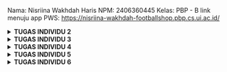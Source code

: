 Nama: Nisriina Wakhdah Haris
 NPM: 2406360445
 Kelas: PBP - B
link menuju app PWS: https://nisriina-wakhdah-footballshop.pbp.cs.ui.ac.id/

<details>
<Summary><b>TUGAS INDIVIDU 2</b></Summary>

1. Cara saya mengimplementasikan daftar checklist yang harus dikerjakan adalah, sebagai berikut:
    - Hal pertama yang saya lakukan adalah membaca tutorial 0 dan 1 agar saya benar-benar paham fungsi setiap langkah yang harus dilakukan
    - Selain membaca tutorial, saya juga menonton video di youtube yang berkaitan dengan cara membuat proyek pada Django untuk pemula
    - Setelah saya paham langkah-langkahnya, saya mulai menyiapkan virtual enviroment dan membuat file requirements.txt yang berisi dependecies berkaitan dengan proyek yg akan dibuat lalu menginstall seluruh dependecies yang dibutuhkan
    - Membuat proyek Django, repositori untuk menyimpan proyek tsb di git, dan file .env.prod yang berisi krendesial database dan mengisi file .env dg PRODUCTION=False 
    - Membuat project baru pada web PWS dan mengganti remote URL pws dengan link project yang baru, menggunakan perintah git remote set-url pws <link>
    - Menambahkan domain pada ALLOWED_HOSTS yang ada di file settings.py
    - Melakukan add, commit, dan push ke repostiori yang sudah dibuat di git dan melakukan push ke pws master
    - Setelah membuat proyek Django, saya membuat aplikasi bernama main lalu membuat model untuk aplikasi pada file models.py
    - Pada file views.py, saya membuat fungsi show_main untuk menampilkan output yang berisi nama aplikasi, nama, dan npm saya. Fungsi tersebut saya hubungkan dengan file template bernama main.html yang sudah saya buat pada folder templates
    - Membuat model dan fitur-fiturnya pada file models.py
    - Menjalankan perintah python manage.py makemigration dan python manage.py migrate untuk menyimpan perubahan model pada database
    - Membuat file urls.py pada folder main lalu menambahkan URLPattern untuk melakukan routing URL aplikasi main, di sini saya menambahkan url untuk memanggil fungsi show_main yang sudah dibuat pada file views.py (level aplikasi)
    - Menambahkan rute URL untuk  mengarahkan path URL '' ke rute yang sudah dibuat pada file urls.py yang ada di folder main. Hal ini dilakukan pada file urls.py yg ada di dalam folder football_shop untuk mengatur rute URL pada level proyek
    - Melakukan push ke repositori git untuk menyimpan perubahan2 tsb dan push ke pws master

2. Berikut ini adalah bagan request client ke aplikasi web berbabasis Django
![alt text](https://github.com/NisriinaWakhdah/football-shop/blob/master/django_77d5263d13.webp?raw=true)
sumber gambar: https://www.biznetgio.com/news/django

    Penjelasan:
    - Client mengirimkan request ke server melalui browser, misalnya dengan mengakses sebuah URL
    - Setelah server mendapatkan url dr client, Django akan mecocokan request dengan pola URL (URL Configuration) yang sudah didefiniskan di dalam urls.py pada level proyek
    - Jika pola tersebut cocok dengan url.py yang berada di level proyek, maka akan dilanjutkan ke file urls.py level aplikasi untuk mecocokan pola yang ada di dalam aplikasi
    - Lalu, jika terdapat kecocokan pola pada file level aplikasi tersebut, maka Django akan memanggil fungsi yang sesuai pada file views.py
    - Jika fungsi pada views.py membutuhkan data, maka akan berinteraksi dengan model yang menyimpan data-data tersebut di dalam database
    - views.py akan mengambil data dari model dengan cara melakukan Query dan database akan mengembalikan hasil query tersebut ke model yg akan disalurkan kembali ke view.py
    - Setelah request client diproses dan data tersedia, maka view akan memilih template HTML yang sesuai untuk dirender
    - Hasil akhirnya adalah Django akan mengirimkan HTTP response dalam bentuk HTML ke browser yang akan ditampilkan di web browser client

3. Peran settings.py adalah:
    - Untuk mengonfigurasi proyek Django secara keseluruhan
    - Mengelola daftar aplikasi yang teritegrasi dalam proyek, hal ini dapat dilakukan pada INSTALLED_APPS. Dalam kasus tugas individu ini, kita membuat app bernama main. Setelah membuat app tsb, kita perlu menambahkan aplikasi bernama 'main' ke dalam daftar aplikasi yang ada (INSTALLED_APPS) agar dapat terhubung dengan proyek Django
    - Mengelola pengaturan terkait bahasa dan zona waktu (LANGUAGE_CODE dan TIME_ZONE)
    - Mengatur daftar domain yang diizinkan untuk mengakses website melalui ALLOWED_HOSTS
    - Menentukan database yang dipakai melalui DATABASES

4.  Cara kerja migrasi database di Django adalah dengan menjalankan perintah makemigration dan migrate, di mana perintah makemigartion berfungsi untuk membuat file migrasi yang berisi perubah pada model, sedangkan perintah migrate berfungsi untuk mengaplikasikan perubahan pada model yang sudah ada pada file migrasi tsb ke dalam database. Berikut ini adalah urutan pengerjaannya:
    - Buka file models.py pada direktori aplikasi yang kita buat
    - Membuat atau mengubah model dari proyek yang berada pada aplikasi
    - Setelah mengisi file models.py jalankan perintah python manage.py makemigrations untuk membuat file migrasi yang merekam perubahan
    - Untuk mengaplikasikan perubahan model ke dalam database lokal, jalankan perintah python manage.py migrate

5. Django dijadikan sebagai permulaan pembelajaran karena:
    - Django memiliki konsep yang terstruktur karena menerapkan pola arsitektur MTV. Hal ini dikarenakan Django memisahkan logika bisnis (model), logika presentasi (template), dan view.
    - Django menggunakan bahasa python yang syntaxnya relatif mudah dimengerti dan tidak terlalu panjang  dibanding bahasa yang lain (misalnya Java, C, dll) sehingga cocok untuk pemula
    - Django memiliki fitur bawaan yang lengkap sehingga pemula tidak perlu meng-install library tambahan dan tidak perlu membuat dari nol
    - Hasilnya bisa cepat dilihat melalui broweser
    - Django merupakan salah satu framework yang open source dan banyak digunakan. Oleh karena itu, terdapat banyak sumber belajar yang dapat diakses jika kita mengalami kesulitan

6.  Feedback untuk kakak asdos di Tutorial 1 adalah: terima kasih sudah fast respon saat saya bertanya di forum diskusi discord, sudah stand-by dan hadir untuk membantu kami saat mengalami kendala, dan terima kasih juga karena telah membuatkan langkah-langkah tutorial yang jelas dan mudah dimengerti sehingga saya dapat mengikutinya dengan baikk

</details>

<details>
<Summary><b>TUGAS INDIVIDU 3</b></Summary>

1. Dalam mengimplementasikan sebuah platform, kita memerlukan data delivery agar data dapat diakses, diproses, dan didistribusikan secara efisien dan tepat waktu. Selain itu, data delivery memiliki peran penting dalam memastikan akurasi data, mendekteksi kesalahan, menjaga kualitas data, dan memastikan data memenuhi suatu kriteria tertentu. Oleh karena itu, data delivery dapat meningkatkan efisiensi operasional, mempercepat pengambilan keputusan, dan memastikan bahwa semua orang yang terlibat memiliki akses ke informasi yang sama dan konsisten sehingga dapat mengurangi kesalahan dalam penggunaan data

2. Menurut saya, JSON lebih baik daripada XML karena hasil data yang diperoleh menggunakan format JSON lebih mudah dibaca dan ringkas jika dibandingkan dengan format XML. Namun, bukan berarti format XML tidak lebih baik daripada format JSON karena perbadingan antara kedua format tersebut disesuaikan oleh tujuan dan kebutuhan sistem atau pengguna. Alasan JSON lebih populer daripada XML adalah hasil data yang diperoleh menggunakan format JSON lebih ringkas dan sederhana serta mudah dibaca dan dipahami oleh pengguna. Selain itu, JSON menggunakan memori yang lebih sedikit, proses penguraiannya lebih cepat dan aman, dan syntax yang digunakan lebih mudah ditulis.

3. Pada Django, method is_valid() berfungsi untuk memvalidasi formulir. Metode tersebut akan memeriksa data yang dikirim dalam formulir apakah sesuai dengan persyaratan yang telah didefinisikan dalam kelas formulir atau tidak sebelum diproses lebih lanjut atau disimpan ke dalam database. Jika data yang diperiksa tidak valid, maka method tersebut akan menghasilkan nilai False dan mengirimkan pesan mengenai kesalahan pada data yang dikrim atau error kepada pengguna untuk diperbaiki

4. Token CSRF (csrf_token) adalah nilai rahasia, unik dan tidak dapat diprediksi, yang dibuat aplikasi pada sisi server untuk melindungi pengguna dari serangan berbahaya. Token ini merupakan langkah keamanan unik yang dirancang untuk melidungi aplikasi web dari permintaan yang tidak sah atau berbahaya. Hal yang akan terjadi jika kita tidak menambahkan csrf_token adalah situs web akan rentan terhadap serangan Cross-Site Request Forgery (CSRF)yang memungkinkan penyerang/hacker melakukan tindakan atas nama pengguna tanpa sepengetahuan mereka. Kondisi seperti ini dapat dimanfaatkan oleh hacker dengan mencoba untuk membuat pengguna yang terautentikasi melakukan aksi yang tidak diinginkan di website tanpa sepengetahuan mereka, seperti membuat pengguna mengirim uang atau mengubah email di akun mereka hanya dengan mengklik link yang tampaknya tidak berbahaya dan hacker dapat mengakses data sensitif pengguna, seperti email, alamat, nomor telepon, dll. Selain itu, dari sisi pengembang web, hal ini dapat memengaruhi reputasi mereka sehingga dapat kehilangan kepercayaan dari pengguna.

5.  Cara saya mengimplementasikan checklist di atas adalah pertama saya membuka file views.py pada folder main dan membuat 4 funsgi untuk melihat objek dalam format XML, JSON, XML by ID, dan JSON by ID dan menambahkan try-exception pada fungsi XML by ID dan JSON by ID untuk menangkap error saat ID dari product tidak ada. Setelah itu, saya membuka urls.py dan mengimport keempat fungsi teserbut dari views.py. Setelah fungsi2 tersebut berhasil diimport, saya menambahkan path baru pada urlPatterns agar client dapat mengakses url tersebut dan menampilkan logika fungsi yang sudah dibuat pada file views.py. Lalu, saya mencoba menjalankan server localhost untuk mengetes apakah path yang ditambahkan sudah dapat diakses. Setelah berhasil membuat 4 fungsi tersebut, saya membuat folder template pada direktori utama dan membuat base.html yang digunakan sebagai template untuk file html yang lain. Setelah itu, saya mengubah file main.html pada folder main agar dapat meng-extend template base.html. Sesudah itu, saya membuat file bernama forms.py pada folder main yang mengimport model dari kelas Product yang sudah dibuat pada file models.py dan membuat struktur form yang dapat menambahkan produk baru dan mengindetifikasi atribut apa saja yang dapat dimasukkan saat menambahkan produk. Setelah itu, membuka file views.py dan mengimport form yang telah dibuat pada file forms.py serta model produk yang telah dibuat pada file models.py, membuat fungsi add_product untuk menghasilkan form yang dapat menambahkan produk baru dan membuat file add_product.html yang meng-extend base.html agar dapat menampilkan form pada aplikasi web dan menambahkan kode pada main.html untuk menampilkan tombol "Add Product" yang akan mengarahkan langsung ke halaman form. Setelah itu, saya menambahkan path pada urlPatterns di file urls.py agar client dapat mengakses halaman form untuk menambahkan objek. Setelah berhasil membuat halaman form, saya membuat fungsi show_product pada file views.py yang bertujuan untuk melihat details dari produk yang ditambahkan dan membuat file detail_product.html yang juga meng-extend base.html dan berfungsi sebagai struktur dari tampilan yang akan dihasilkan saat pengguna ingin melihat detail objek. Menambahkan path baru yang dapat menampilkan fungsi show_product pada urlPatterns di file urls.py yang berada di direktori main\templates.

6. Terima kasih kepada asdos yang sudah bersedia dan fast response untuk menjawab pertanyaan-pertanyaan dan membantu saya selama mengerjakan tugas individu 3.

- Screenshoot akses url XML
![alt text](https://github.com/NisriinaWakhdah/football-shop/blob/master/Screenshot%202025-09-14%20204423.png?raw=true)

- Screenshoot akses url JSON
![alt text](https://github.com/NisriinaWakhdah/football-shop/blob/master/Screenshot%202025-09-14%20204500.png?raw=true)

- Screenshot akses url XML by ID
![alt text](https://github.com/NisriinaWakhdah/football-shop/blob/master/Screenshot%202025-09-14%20204702.png?raw=true)

- Screenshot akses url JSON by ID
![alt text](https://github.com/NisriinaWakhdah/football-shop/blob/master/Screenshot%202025-09-14%20204639.png?raw=true)

</details>

<details>
<Summary><b>TUGAS INDIVIDU 4</b></Summary>

1. Django AuthenticationForm adalah formulir autentikasi bawaan Django yang digunakan untuk memverifikasi kredensial pengguna saat login ke suatu aplikasi. Formulir autentikasi ini menangani akun pengguna, grup, izin, dan sesi pengguna berbasis cookie. Kelebihan Django AuthenticationForm adalah:
    - Autentikasi pengguna ini telah diuji secara ekstensif oleh banyak  aplikasi yang menggunakannya dalam lingkup produksi sehingga fitur ini terbukti bekerja dengan baik dalam dunia nyata
    - Sistem ini mendapat dukungan resmi langsung dari para pengelola atau komunitas Django sehingga ada jaminan perbaikan dan keamanan dari sumber resmi
    - Sistem ini fleksibel karena dibangun dengan cara yang sangat generik sehingga bisa disesuaikan dengan kebutuhan proyek dan dengan mempertimbangkan bahwa terdapat banyak pengguna yang mungkin perlu memperluas fungsionalitas aplikasinya
    - Syntaxnya cenderung simpel dan mudah dipahami karena ditulis dengan bahasa python 
Selain itu, kekurangannya adalah:
    - Django menyediakan banyak fitur dan alat bawaan untuk autentikasi dan lainnya sehingga memerlukan waktu yang lebih lama untuk dipelajari dan dipahami oleh pengembang dan tidak langsung berlaku untuk sistem autentikasi yang lain
    - Sistem autentikasi Django dibuat fleksibel dan generik (tidak spesifik untuk satu jenis aplikasi saja) sehingga tidak dapat langsung disesuaikan untuk kebutuhan tiap aplikasi sehingga pengembang harus menyesuaikannya sendiri dengan kebutuhan yang ada, hal ini bisa merepotkan
    - Sistem autentikasi yang sederhana ini bisa saja tidak cocok untuk aplikasi yang membutuhkan fitur yang lebih kompleks

2. Perbedaan autentikasi dan otorisasi adalah autentikasi berfungsi untuk memverifikasi dan mengonfirmasi kebenaran identitas pengguna atau layanan yang mencoba untuk mengakses sistem, sedangkan otorisasi bertujuan untuk memberi pengguna atau layanan izin mengakses (hak akses) data atau melakukan tindakan tertentu. Django mengimplementasikan autentikasi dengan menggunakan fungsi bawaan Django dan diimport melalui: from django.contrib.auth import authenticate, login, logout. Fitur utamanya adalah melakukan autentikasi, login, dan logout, saat user berhasil login (authenticate() + login()), Django membuat session ID yang bersifat rahasia dan menyimpannya dalam cookie di browser pengguna dan saat user melakukan logout, session ID dan cookie tersebut akan dihapus. Selain itu, Django menyediakan sistem permissions, groups dan decorators/mixins yang dapat digunakan untuk mengatrur izin akses pengguna, contoh decorator yang dapat digunakan adalah login_required dan permission_required dari sistem autentikasi Django (diimport melalui from django.contrib.auth.decorators import login_required, permission_required). Decorator ini diletakkan di atas kode fungsi yang menurut kita tidak dapat diakses oleh sembarang pengguna, di mana hanya pengguna khusus saja yang dapat diperbolehkan untuk mengaskes fungsi tersebut, misalnya pengguna yang sudah memiliki akun dan berhasil login. Decorators tidak mengubah isi kode fungsi tersebut, melainkan dapat kita gunakan untuk menambah fungsionalitas suatu fungsi

3. Penyimpanan session adalah menyimpan data dalam pasangan kunci-nilai dalam peramban web, namun penyimpanan tersebut hanya tersedia hingga sesi tersebut aktif, di mana jika user keluar dari situs web, maka semua data yang tersimpan akan dihapus. Kelebihan penyimpanan sesi adalah:
    - Keamanan data terjamin karena data disimpan selama sesi berlangsung dan otomatis dihapus ketika sesi berakhir
    - Data yang disimpan bersifat sementara sehingga dapat meminimalkan kekacauan dan ruang penyimpanan di situs web user
    - Penyimpanan ini mudah diimplementasikan dan digunakan pada aplikasi daring karena APInya mudah dipahami
    Selain itu, kekurangannya adalah:
    - Penyimpanan sesi terbatas karena tergantung dengan webnya dan biasanya hanya memiliki batas penyimpanan dari 5 sampai 10 MB sehingga tidak sesuai untuk penyimpanan skala besar
    - User bisa saja mengalami kesulitan untuk mengakses data karena data akan dihapus ketika sesi berakhir karena penyimpanan ini bergantung pada sesi penulusuran yang sedang aktif
    - Cakupan penyimpanan session adalah penelusuran saat ini yang tidak bisa dibagikan ke seluruh tab atau jendela aplikasi web sehingga proses berbagi data antar komponen aplikasi yang sama atau berbeda dapat menjadi masalah
Selain itu, terdapat penyimpanan cookies, yaitu file teks kecil (berisi data) yang disimpan pada perangkat pengguna ketika ia mengakses situs web untuk pertama kalinya. Kelebihan cookie antara lain adalah:
    - Cookie digunakan untuk mengigat preferensi pengguna sehingga dapat menciptakan pengalaman yang lebih personal bagi pengguna dan halaman web dapat dimuat dengan cepat
    - Menyimpan data seperti informasi login atau isi keranjang belanja sehingga dapat menyederhanakan cara user berinteraksi dengan situs web
    - Membantu meningkatkan kinerja halaman web dan menempati sedikit memori melalui penyimpanan data dalam cache dan mengurangi permintaan server
    - Mudah digunakan karena browser otomatis mengirim cookie ke server setiap request
    Berikut ini adalah kekurangan penyimpanan cookie:
    - Data yang disimpan dapat dicuri dengan serangan XXS dan disalahgunakan tanpa sepengetahuan pemiliknya sehingga keamanannya tidak terjamin
    - Jika user mematikan cookie, maka cookie mungkin tidak berfungsi secara efektif di setiap perangkat karena beberapa fitur aplikasi tidak akan jalan yang mengakibatkan pengalaman user yang tidak konsisten
    - Tidak dapat menyimpan data yang complex dan hanya bisa menyimpan data berbentuk teks biasa
    - Pengguna dapat menghapus cookie sehingga dapat kehilangan status login,kehilangan preferensi atau pengaturan, dan tidak bisa mengakses ke session lama, seperti isi keranjang belanja, draft, dll

4. Sebenarnya penggunaan cookie aman secara defaultnya karena hanya berupa data teks dan tidak dapat mentrasfer malware atau virus. Akan tetapi data yang disimpan di dalam cookie berisiko untuk dicuri dan disalahgunakan oleh pihak yang tidak bertanggung jawab sehingga dapat merugikan user. Hal ini dapat terjadi apabila kita tidak memberikan pengamanan pada cookie yang ada, misalnya cookie tidak dienkripsi dan tidak dikirim melalui HTTPS. Risiko potensial yang harus diwaspadai adalah kasus Cross Site Scripting (XSS) di mana seseorang bisa mencuri cookies dari pengguna yang sudah melakukan login ke sebuah website dengan cara menyuntikkan kode/script berbahaya yang digunakan untuk mencuri cookie user. Selain itu, terdapat kasus pembajakan sesi (session hijacking) di mana hacker dapat mencegat cookie yang dikirimkan melalui jaringan yang tidak aman, seperti wi-fi publik, dan juga terdapat kasus Cross-site Request Forgery (CSRF) di mana hacker melakukan request autentikasi atau cookie pengguna kepada user yang sedang mengakses aplikasi web tersebut untuk mendapatkan informasi penting yang dimiliki user. Cara Django menangani hal ini adalah dengan mengatur keamanan cookie menggunakan beberapa settings bawaan, seperti SESSION_COOKIE_SECURE = True (hanya dikirim lewat HTTPS), SESSION_COOKIE_HTTPONLY = True (mencegah skrip sisi klien mengakses cookie), SESSION_COOKIE_SAMESIT (Membantu mencegah kebocoran informasi, menjaga privasi pengguna , dan memberikan perlindungan terhadap serangan CSRF), CSRF_COOKIE_SECURE = True, dan CSRF_COOKIE_HTTPONLY = True untuk melindungi token CSRF. Oleh karena itu, aman atau tidaknya suatu cookie tergantung pada bagaimana cookie tersebut dikelola dan diamankan. Jika cookie disimpan dengan benar dan diberikan perlindungan khusus, maka risiko pencurian data cookie dapat diminimalisir dibandingkan dengan cookie yang tidak diberikan perlindungan sama sekali.

5. Cara saya mengimplementasikan checklist tersebut adalah:
    - Pertama saya membuka folder football-shop dan membuat fungsi untuk registrasi, login, dan logout pada file views.py. Setelah membuat fungsi-fungsi tersebut, saya membuka urls.py pada folder main dan melakukan import fungsi2 yang sudah dibuat di views.py untuk menambahkan urlPatterns agar user dapat mengakses fungsi2 tersebut. Selain itu, pada file views.py saya menambahkan import datetime, HttpResponseRedirect, dan reverse agar dapat menggunakan dan menyimpan cookie yang berisi timestamp terkahir kali pengguna melakukan login. Setelah itu, menambahkan key-value baru, yaitu last_login pada fungsi show_main ke dalam variabel context agar dapat mengakses data di cookie yang sudah terdaftar dan agar informasi last_login dapat ditampilkan di halaman utama aplikasi. Saya juga menambahkan dekorator pada fungsi show_main, show_product, dan add_product agar halaman utama dan product hanya bisa diakses oleh pengguna yang sudah terautentikasi
    - Membuat template dengan tipe html untuk fungsi regitrasi, login, dan logout yang akan ditampilkan di halaman web. Selain itu, pada template registasi.html saya menambahkan button untuk mereset input yang dimasukkan pengguna agar user dapat menghapusnya sekaligus saat ada kesalahan dalam menuliskan username atau password saat regitrasi
    - Setelah berhasil membuat fungsi2 tersebut dan templatenya, saya membuka file models.py yang berada di folder main dan melakukan import User. Setelah berhasil mengimport User ke dalam model, saya menambahkan kode user = models.ForeignKey(User, on_delete=models.CASCADE, null=True) pada class Product dan kode ini berfungsi untuk menghubungkan suatu product dengan user. Setelah itu menambahkan beberapa kode pada add_product agar setiap product yang dibuat akan otomatis terhubung dengan pengguna yang membuatnya dan menambahkan kode yang berguna untuk memfilter produk pada fungsi show_main sesuai dengan request dari user, dan menambahkan tombol untuk memfilter produk pada halaman uatama di file main.html dan juga menambahkan nama penjual produk pada file detail_product.html
    - Melakuka python makemigrations dan migrate agar perubahan pada model dapat disimpan dan diperbarui
    - Menjalankan program secara lokal dan membuat 2 akun pengguna dan setiap pengguna menjual 3 barang (dummy data) untuk mengetes apakah kode berjalan dengan baik
    - Setelah kode dipastikan dapat berjalan dengan baik, saya melakukan add, commit, dan push ke GitHub dan push ke PWS

    username: soKlin
    pass : dijaminBersih7

    username: maruko.chan
    pass: chibihaha22
</details>


<details>
<Summary><b>TUGAS INDIVIDU 5</b></Summary>

1. Jika terdapat beberapa CSS selector pada suatu elemen HTML, maka urutan tertinggi prioritas pengambilan CSS selector tersebut adalah inline style, di mana kita langsung melakukan styling di dalam tag elemen tersebut. Setelah inline style, prioritas kedua adalah id selector dengan cara ini kita mendefinisikan id pada tag elemen yang akan kita buat dan pada saat proses styling kita bisa menggunakan kode #namaId untuk menspesifikasikan elemen dengan id tersebut yang ingin kita ubah. Urutan yang ketiga adalah nama class, attribute dan pesudo-class hal ini karena nama-nama class, attribut dan pseudo-class berada di level yang sama. Urutan yang keempat adalah element dan pseudo-element selector karena hal-hal ini lemah dalam hierarchy. Pada urutan yang terakhir adalah universal selector (*), selector ini memiliki prioritas yang paling rendah dibandingkan selector yang lainnya. Jadi kesimpulannya adalah semakin spesifik selector yang kita gunakan, maka semakin tinggi prioritasnya. Namun hal ini bisa saja tidak berlaku jika kita menambahkan syntax !important pada suatu selector, sehingga aturan prioritasnya tidak lagi berlaku kecuali pada inline style oleh karena itu jika ingin melakukan styling yang unik khusus untuk suatu elemen, kita bisa menggunakan inline style karena inline menempel langsung pada elemen sehingga aturan2 prioritas akan otomatis diabaikan

2. Responsive design merupakan sebuah pendekatan yang bertujuan untuk membuat halaman web dapat beradaptasi dan memberikan pengalaman tampilan yang optimal pada berbagai macam perangkat, mulai dari monitor komputer desktop hingga ponsel. Sebuah website yang responsif akan secara otomatis menyesuaikan tata letak, konten, dan fungsionalitasnya berdasarkan ukuran layar, resolusi, dan orientasi perangkat yang digunakan. Oleh karena itu, responsive design menjadi konsep yang penting dalam pengembangan aplikasi web karena memiliki tujuan untuk memastikan bahwa pengguna dapat dengan mudah mengakses dan berinteraksi pada berbagai macam perangkat yang digunakan. Contoh aplikasi yang sudah menerapkan responsive design adalah shopee, instagram, whatsApp. Aplikasi-aplikasi tersebut sudah menerapkan responsive design karena halamannya dapat menyesuaikan dengan perangkat yang sedang kita gunakan. Sedangkan contoh aplikasi yang belum menerapkan responsive design adalah website, forum, atau blog yang sudah lama dan tidak diperbaiki lagi karena layoutnya statis dan tidak dinamis sehingga tampilannya tidak bisa menyesuaikan dengan layar perangkat yang digunakan user

3. Perbedaan antara margin, padding, dan border adalah:
Margin digunakan untuk memberi ruang atau jarak antar elemen yang ada di html, seperti sebarapa dekat atau seberapa jauh antara satu elemen dengan elemen yang lain sehingga memengaruhi tata letak keseluruhan halaman. Selain itu, margin dapat digunakan untuk membantu mengontrol tata letak elemen-elemen pada layar yang berbeda dan dapat digunakan untuk mencegah elemen saling tumpang tindih. Sedangkan border digunakan untuk menambahkan outline atau garis tepi di sekeliling elemen yang dapat membantu kita untuk melihat batas antar elemen dan sebagai bingkai untuk memisahkan data sehingga lebih mudah dibaca dan lebih rapih. Padding berfungsi untuk memberikan ruang di antara konten dan border dari konten tersebut sehingga dapat mengatur seberapa jauh atau dekat jarak antara konten dan bordernya. Selain itu, padding dapat digunakan untuk memberikan ruang tambahan di sekitar konten pada layar yang lebih kecil sehingga tata letak halaman web menjadi lebih rapih, mudah dipahami, dan menarik. Berikut ini adalah cara untuk mengimplementasikan ketiga hal tersebut, yaitu:
    <!-- <div class="box">Hello World</div> -> pada file .html -->
    <!-- .box {                         -> pada file .css bisa juga ditaruh di file html pada bagian <head> dan diberi tag <style> -->
        <!-- margin: 30px;              -> jarak dengan elemen lain 
        border: 3px solid blue;         ->    garis tepi biru 
        padding: 20px;                   -> ruang dalam, jarak dengan border
        background-color: lightyellow;
    } -->

4. Flexbox (Flexible Box Layout) merupakan sebuah model tata letak satu dimensi untuk mengatur, menyelaraskan, dan mendistribusikan ruang di antara item dalam container. Flexbox berguna untuk mempermudah pembuatan tata letak yang responsif di berbagai perangkat, memudahkan penyelarasan item baik secara horizontal atau vertikal. Sedangkan grid layout merupakan sistem tata letak yang menggunakan struktur dua dimensi (baris dan kolom) untuk mengatur elemen pada halaman web. Grid layout berguna untuk membangun tata letak yang fleksibel dan dapat beradaptasi dengan berbagai macam ukuran layar, kita dapat mengontrol penuh posisi dan ukuran elemen dalam grid karena kontrolnya lebih presisi, dan grid dapat membantu kita mengatur tata letak pada kedua sumbu (baris dan kolom) secara bersamaan karena strukturnya dua dimensi

5. Cara saya mengimplementasikan checklist2 di atas adalah:
    - Membuka folder tempat menyimpan proyek lalu membuka file views.py pada folder main untuk membuat fungsi edit dan delete
    - Lalu, membuat file edit_product.html dan delete_product.html pada folder template di main untuk ditampilkan pada user dan saya melakukan pengecekan kondisi di mana hanya user yang menambahkan produk tersebut yang dapat melakukan edit dan delete product
    - Setelah membuat templatenya, saya melakukan routing url di file urls.py dengan cara mengimport fungsi yang sudah dibuat di views.py lalu mendefinisikan pathnya agar dapat diakses oleh user saat user memencet suatu tombol yang akan mengarahkannya ke halaman edit atau delete
    - Pada file main.html saya menambahkan beberapa kode untuk memperbaiki visualisasi halaman utama dan menambahkan foto yang akan muncul jika belum ada barang yang dijual pada aplikasi dan disimpan pada folder static/image/no-product.png. Serta membuat file card_product.html untuk menampilkan produk secara singkat pada halaman utama
    - Saya juga melakukan perubahan desain pada halaman login.html dan membuat file login.css untuk medesain elemen-elemen di file html agar bervariasi, saat membuat desain tersebut saya melihat tutorial di youtube dan sumbernya adalah https://youtu.be/Z_AbWH-Vyl8?si=-N7nUs-pRRYJCyHR. Serta melakukan perubahan pada file register.html, main.html, detail_product.html, dan add_product.html agar visualisasinya lebih menarik untuk dilihat pengguna, seperti menampilkan harga, status, dan kategori produk
    - Setelah itu menambahkan navigation bar untuk ditampilkan pada device dan desktop dengan cara membuat file navbar.html pada folder main/templates dan disesuaikan desainnya pada device yang digunakan 
</details>

<details>
<Summary><b>TUGAS INDIVIDU 6</b></Summary>

1. Perbedaan antara synchronous request dan asynchronous request adalah:
    - Synchronous request mencegah DOM atau browser mengeksekusi kode tambahan hingga server merespons sedangkan asynchronous request tidak akan mencegah DOM atau peramban mengeksekusi kode tambahan hingga server merespons
    - Pada synchronous requset kita tidak dapat membuat request lain sampai kita menerima respons untuk request yang sebelumnya sedangkan pada asynchronous request kita dapat melakukan beberapa request secara bersamaan 
    - Pada asynchornous request, browser atau DOM tidak akan menunggu respons melainkan akan langsung mengeksekusi kode, sedangkan pada synchronous request browser atau DOM akan diblokir hingga server merespons sebelum melanjutkan eksekusi kode berikutnya

2. Berikut ini adalah alur cara kerja AJAX di Django, yaitu:
    - Sebuah event terjadi pada halaman web, seperti user menenkan tombol cancel atau reset data
    - JavaScript membuat objek XMLHttpRequest atau menggunakan fetch() dan mengirimkan HTTP Request ke server secara asinkron
    - Permintaan ini dapat berupa GET atau POST, yang dikirimkan ke URL tertentu yang ditangani oleh view Django
    - View Django menerima dan memeriksa permintaan tersebut apakah permintaan tsb berasal dari AJAX, jika valid maka django akan membuat respons yang biasanya dalam bentuk JSON dengan menggunakan JsonResponse()
    - Server akan menerima, lalu memprosesnya, dan mengirimkan data tersebut kembali ke browser
    - Browser kemudian menerima data tersebut dan langsung menampilkan data yang sudah diterima di halaman website tanpa harus melakukan reload

3. Keuntungan menggunakan AJAX adalah:
    - Website yang menggunakan AJAX akan lebih menarik serta cepat tanpa harus berganti halaman saat melakukan suatu request
    - Penggunaan AJAX dapat mengurangi beban jaringan, mengurangi penggunaan bandwith, dan hanya mengambil data yang dibutuhkan saja sehingga kinerja dan kecepatan aplikasi meningkat
    - AJAX mendukung proses asinkron sehingga pengguna dapat melakukan beberapa request secara bersamaan tanpa harus menunggu respons dari request sebelumnya
    - User dapat berinteraksi dengan aplikasi tanpa harus menunggu seluruh halaman dimuat ulang, membuat situs lebih cepat dan responsif

4. Berikut ini adalah cara memastikan keamanan saat menggunakan AJAX untuk fitur login dan registrer di Django, yaitu:
    - Memastikan CSRF token selalu dikirimkan dengan AJAX POST request dan pada setiap XMLHttpRequest, setel sebuah penyesuaian header X-CSRFToken (seperti ditentukan oleh pengaturan CSRF_HEADER_NAME) pada nilai dari token CSRF.
    - Memvalidasi input di sisi sever untuk memastikan data disanitasi dan aman bahkan jika ada potensi kerusakan dalam kode JavaScript
    - Menggunakan HTTPS untuk semua request AJAX login atau register agar data terenkripsi
    - Menerapkan perlindungan tambahan seperti rate limiting untuk mencegah brute-force login dan CAPTCHA

5. AJAX memengaruhi pengalaman pengguna (User Experience) dengan membuat konten tertentu di halaman web diperbarui secara asinkron tanpa harus me-reload seluruh halaman terlebih dahulu. Selain itu, dengan menggunakan AJAX user dapat melakukan beberapa permintaan sekaligus tanpa harus menunggu respons dari permintaan sebelumnya, sehingga membuat aplikasi web lebih cepat, responsif, dan mengurangi waktu tunggu user. Penerapan AJAX pada website juga dapat memberikan interaksi real-time seperti chat, notifikasi, search, dll sehingga pengguna dapat dengan mudah berinteraksi dan mendapat umpan balik yang cepat dari sistem. Dengan menggunakan AJAX, tidak hanya membuat aplikasi lebih efisien tetapi juga meningkatkan perfroma aplikasi karena AJAX hanya mengambil data yang diperlukan saja sehingga dapat mengurangi beban jaringan dan penggunaan bandwith. Penggunaan AJAX juga membuat website lebih user-friendly dan menyenangkan karena pengguna tidak akan terganggu oleh proses reload yang membuat halaman berkedip atau loading lama, perubahan halaman yang mulus, dan pengguna tidak kehilangan posisi terakhirnya karena halaman tidak perlu di-refresh secara penuh
</details>




